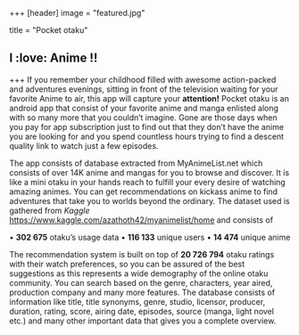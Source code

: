 +++
[header]
  image = "featured.jpg"
  
title = "Pocket otaku"


 ## **I :love: Anime !!**

 
+++
If you remember your childhood filled with awesome action-packed and adventures evenings, sitting in front of the television
waiting for your favorite Anime to air, this app will capture your **attention!** Pocket otaku is an android app that consist of 
your favorite anime and manga enlisted along with so many more that you couldn’t imagine. Gone are those days when you pay for 
app subscription just to find out that they don’t have the anime you are looking for and you spend countless hours trying to find 
a descent quality link to watch just a few episodes.

The app consists of database extracted from MyAnimeList.net which consists of over 14K anime and mangas for you to browse and discover.  It is like a mini otaku in your hands reach to fulfill your every desire of watching amazing animes. You can get recommendations on kickass anime to find adventures that take you to worlds beyond the ordinary.
The dataset used is gathered from *Kaggle* https://www.kaggle.com/azathoth42/myanimelist/home and consists of 

•	**302 675** otaku’s usage data 
•	**116 133** unique users
•	**14 474** unique anime

The recommendation system is built on top of **20 726 794** otaku ratings with their watch preferences, 
so you can be assured of the best suggestions as this represents a wide demography of the online otaku community.
You can search based on the genre, characters, year aired, production company and many more features. The database
consists of information like title, title synonyms, genre, studio, licensor, producer, duration, rating, score, airing date,
episodes, source (manga, light novel etc.) and many other important data that gives you a complete overview.  
